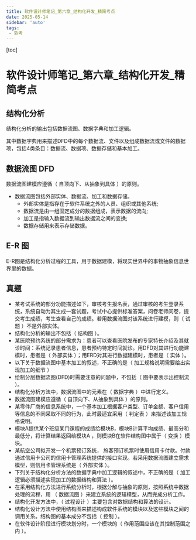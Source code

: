 ```yaml
---
title: 软件设计师笔记_第六章_结构化开发_精简考点
date: 2025-05-14
sidebar: 'auto'
tags:
 - 软考
---
```


[toc]

# 软件设计师笔记_第六章_结构化开发_精简考点

## 结构化分析

结构化分析的输出包括数据流图、数据字典和加工逻辑。

其中数据字典用来描述DFD中的每个数据流、文件以及组成数据流或文件的数据项，包括4类条目：数据流、数据项、数据存储和基本加工。



## 数据流图 DFD

数据流图建模应遵循（ 自顶向下、从抽象到具体 ）的原则。

- 数据流图包括外部实体、数据流、加工和数据存储。
    - 外部实体是指存在于软件系统之外的人员、组织或其他系统;
    - 数据流是由一组固定成分的数据组成，表示数据的流向;
    - 加工是指输入数据流到输出数据流之间的变换;
    - 数据存储用来表示存储数据。

## E-R 图

E-R图是结构化分析过程的工具，用于数据建模，将现实世界中的事物抽象信息世界里的数据。


## 真题

- 某考试系统的部分功能描述如下，审核考生报名表，通过审核的考生登录系统，系统自动为其生成一套试题，考试中心提供标准答案，问卷老师问卷，提交考生成绩，考生查看自己的成绩。若用数据流图对该系统进行建模，则（ 试题 ）不是外部实体。
- 结构化分析的输出不包括（ 结构图 ）。
- 某医院预约系统的部分需求为：患者可以查看医院发布的专家特长介绍及其就诊时间：系统记录患者信息，患者预约特定时间就诊。用DFD对其进行功能建模时，患者是（  外部实体 ）；用ERD对其进行数据建模时，患者是（ 实体 ）。
- 以下关于数据流图中基本加工的叙述，不正确的是（ 加工规格说明需要给出实现加工的细节 ）
- 绘制分层数据流图(DFD)时需要注意的问题中，不包括（ 图中要表示出控制流 ）。
- 结构化分析方法中，数据流图中的元素在（  数据字典 ）中进行定义。
- 数据流图建模应遵循（ 自顶向下、从抽象到具体 ）的原则。
- 某零件厂商的信息系统中，一个基本加工根据客户类型、订单金额、客户信用等信息的不同采取不同的行为，此时最适宜采用（ 判定表 ）来描述该加工规格说明。
- 模块A提供某个班级某门课程的成绩给模块B，模块B计算平均成绩、最高分和最低分，将计算结果返回给模块A ，则模块B在软件结构图中属于（ 变换 ）模块。
- 某航空公司拟开发一个机票预订系统， 旅客预订机票时使用信用卡付款。付款通过信用卡公司的信用卡管理系统提供的接口实现。若采用数据流图建立需求模型，则信用卡管理系统是（ 外部实体 ）。
- 下列关于结构化分析方法的数据字典中加工逻辑的叙述中，不正确的是（ 加工逻辑必须描述实现加工的数据结构和算法 ）。
- 在采用结构化方法进行系统分析时，根据分解与抽象的原则，按照系统中数据处理的流程，用 （ 数据流图 ）来建立系统的逻辑模型，从而完成分析工作。
- 结构化开发方法中，（ 过程设计 ）主要包含对数据结构和算法的设计。
- 结构化设计方法中使用结构图来描述构成软件系统的模块以及这些模块之间的调用关系。结构图的基本成分不包括（ 控制 ）。
- 在软件设计阶段进行模块划分时，一个模块的（ 作用范围应该在其控制范围之内 ）。